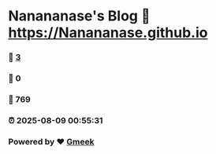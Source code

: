 # Nanananase's Blog :link: https://Nanananase.github.io 
### :page_facing_up: [3](https://Nanananase.github.io/tag.html) 
### :speech_balloon: 0 
### :hibiscus: 769 
### :alarm_clock: 2025-08-09 00:55:31 
### Powered by :heart: [Gmeek](https://github.com/Meekdai/Gmeek)
